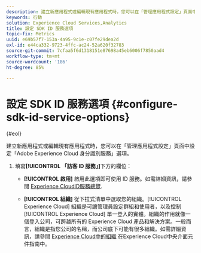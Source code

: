 ```yaml
---
description: 建立新應用程式或編輯現有應用程式時，您可以在「管理應用程式設定」頁面中設定「Adobe Experience Platform 身分識別服務」選項。
keywords: 行動
solution: Experience Cloud Services,Analytics
title: 設定 SDK ID 服務選項
topic-fix: Metrics
uuid: e69b57f7-153a-4a95-9c1e-c07fe29dea2d
exl-id: e44ca332-9723-4ffc-ac24-52a620f32783
source-git-commit: 7cfaa5f6d1318151e87698a45eb6006f7850aad4
workflow-type: tm+mt
source-wordcount: '186'
ht-degree: 85%

---
```


# 設定 SDK ID 服務選項 {#configure-sdk-id-service-options}

{#eol}

建立新應用程式或編輯現有應用程式時，您可以在「管理應用程式設定」頁面中設定「Adobe Experience Cloud 身分識別服務」選項。

1. 填寫&#x200B;**[!UICONTROL 「訪客 ID 服務」]**&#x200B;下方的欄位：

   * **[!UICONTROL 啟用]**
啟用此選項即可使用 ID 服務。如需詳細資訊，請參閱 [Experience CloudID服務總覽](https://experienceleague.adobe.com/docs/id-service/using/intro/overview.html).

   * **[!UICONTROL 組織]**
從下拉式清單中選取您的組織。[!UICONTROL Experience Cloud] 組織是可讓管理員設定群組和使用者，以及控制 [!UICONTROL Experience Cloud] 單一登入的實體。組織的作用就像一個登入公司，可跨越所有的 Experience Cloud 產品和解決方案。一般而言，組織是指您公司的名稱，而公司底下可能有很多組織。如需詳細資訊，請參閱 [Experience Cloud中的組織](https://experienceleague.adobe.com/docs/core-services/interface/administration/organizations.html?lang=zh-Hant) 在Experience Cloud中央介面元件指南中。
